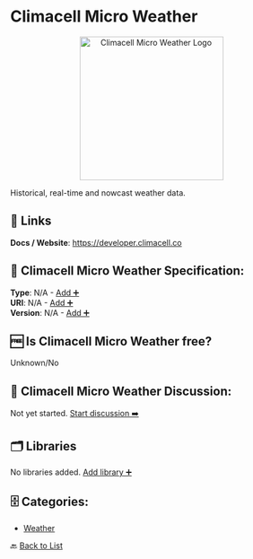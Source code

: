 # Climacell Micro Weather
<p align="center">
    <img width="256" src="https://raw.githubusercontent.com/apis-list/apis-list/main/apis/climacell-micro-weather/logo_256x256.png" alt="Climacell Micro Weather Logo"/>
</p>
Historical, real-time and nowcast weather data.

##  🔗 Links
**Docs / Website**: https://developer.climacell.co

## 🧬 Climacell Micro Weather Specification:
**Type**: N/A - [Add ➕](https://github.com/apis-list/apis-list/edit/main/apis/climacell-micro-weather/climacell-micro-weather.yaml)  
**URI**: N/A - [Add ➕](https://github.com/apis-list/apis-list/edit/main/apis/climacell-micro-weather/climacell-micro-weather.yaml)  
**Version**: N/A - [Add ➕](https://github.com/apis-list/apis-list/edit/main/apis/climacell-micro-weather/climacell-micro-weather.yaml)

## 🆓 Is Climacell Micro Weather free?
 Unknown/No 

## 💬 Climacell Micro Weather Discussion:
Not yet started. [Start discussion ➡️](https://github.com/apis-list/apis-list/discussions/new)

## 🗂️ Libraries

No libraries added. [Add library ➕](https://github.com/apis-list/apis-list/edit/main/apis/climacell-micro-weather/climacell-micro-weather.yaml)    


## 🗄️ Categories:
- [Weather](https://github.com/apis-list/apis-list#weather-)

🔙  [Back to List](https://github.com/apis-list/apis-list)
